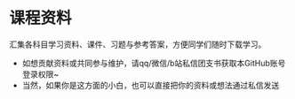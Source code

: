 # 课程资料

汇集各科目学习资料、课件、习题与参考答案，方便同学们随时下载学习。

- 如想贡献资料或共同参与维护，请qq/微信/b站私信团支书获取本GitHub账号登录权限~
- 当然，如果你是这方面的小白，也可以直接把你的资料或想法通过私信发送
